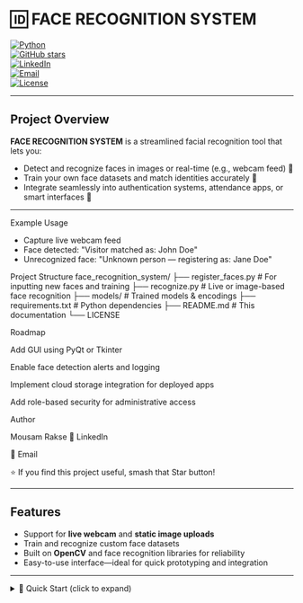 # 🆔 FACE RECOGNITION SYSTEM

[![Python](https://img.shields.io/badge/Python-3.9%2B-blue?logo=python)](https://www.python.org/)  
[![GitHub stars](https://img.shields.io/github/stars/MausamRakse/face_rego?style=social)](https://github.com/MausamRakse/face_rego/stargazers)  
[![LinkedIn](https://img.shields.io/badge/LinkedIn-Connect-blue?logo=linkedin)](https://www.linkedin.com/in/mousam-rakse)  
[![Email](https://img.shields.io/badge/Email-Contact-red?logo=gmail)](mailto:mosuamrakse@gmail.com)  
[![License](https://img.shields.io/badge/License-MIT-green.svg)](LICENSE)  

---

##  Project Overview

**FACE RECOGNITION SYSTEM** is a streamlined facial recognition tool that lets you:
- Detect and recognize faces in images or real-time (e.g., webcam feed) 📸  
- Train your own face datasets and match identities accurately 🎯  
- Integrate seamlessly into authentication systems, attendance apps, or smart interfaces 🤖  

---
Example Usage
- Capture live webcam feed  
- Face detected: "Visitor matched as: John Doe"  
- Unrecognized face: "Unknown person — registering as: Jane Doe"

Project Structure
face_recognition_system/
├── register_faces.py    # For inputting new faces and training
├── recognize.py         # Live or image-based face recognition
├── models/              # Trained models & encodings
├── requirements.txt     # Python dependencies
├── README.md            # This documentation
└── LICENSE

Roadmap

Add GUI using PyQt or Tkinter

Enable face detection alerts and logging

Implement cloud storage integration for deployed apps

Add role-based security for administrative access

Author

Mousam Rakse
🔗 LinkedIn

📧 Email

⭐ If you find this project useful, smash that Star button!

---

##  Features

-  Support for **live webcam** and **static image uploads**  
-  Train and recognize custom face datasets  
-  Built on **OpenCV** and face recognition libraries for reliability  
-  Easy-to-use interface—ideal for quick prototyping and integration

---

<details>
<summary>🚀 Quick Start (click to expand)</summary>

```bash
# 1. Clone the repo
git clone https://github.com/MausamRakse/face_rego.git
cd face_rego

# 2. Install dependencies
pip install -r requirements.txt

# 3. Train or register new faces
python register_faces.py --input ./new_faces/

# 4. Recognize through webcam
python recognize.py

